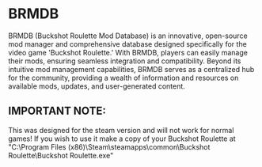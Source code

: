 # BRMDB
BRMDB (Buckshot Roulette Mod Database) is an innovative, open-source mod manager and comprehensive database designed specifically for the video game 'Buckshot Roulette.' With BRMDB, players can easily manage their mods, ensuring seamless integration and compatibility. Beyond its intuitive mod management capabilities, BRMDB serves as a centralized hub for the community, providing a wealth of information and resources on available mods, updates, and user-generated content.

## IMPORTANT NOTE:
This was designed for the steam version and will not work for normal games!
If you wish to use it make a copy of your Buckshot Roulette at "C:\Program Files (x86)\Steam\steamapps\common\Buckshot Roulette\Buckshot Roulette.exe"

